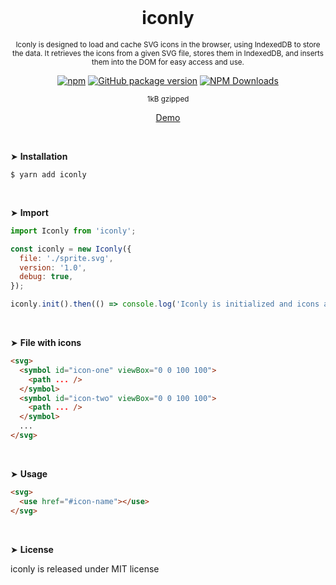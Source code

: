 <div align="center">
<br>

<h1>iconly</h1>

<p><sup>Iconly is designed to load and cache SVG icons in the browser, using IndexedDB to store the data. It retrieves the icons from a given SVG file, stores them in IndexedDB, and inserts them into the DOM for easy access and use.</sup></p>

[![npm](https://img.shields.io/npm/v/iconly.svg?colorB=brightgreen)](https://www.npmjs.com/package/iconly)
[![GitHub package version](https://img.shields.io/github/package-json/v/ux-ui-pro/iconly.svg)](https://github.com/ux-ui-pro/iconly)
[![NPM Downloads](https://img.shields.io/npm/dm/iconly.svg?style=flat)](https://www.npmjs.org/package/iconly)

<sup>1kB gzipped</sup>

<a href="https://codepen.io/ux-ui/pen/zYmyqWR">Demo</a>

</div>
<br>

&#10148; **Installation**

```console
$ yarn add iconly
```
<br>

&#10148; **Import**

```javascript
import Iconly from 'iconly';
```

```javascript
const iconly = new Iconly({
  file: './sprite.svg',
  version: '1.0',
  debug: true,
});

iconly.init().then(() => console.log('Iconly is initialized and icons are loaded.'));
```
<br>

&#10148; **File with icons**

```HTML
<svg>
  <symbol id="icon-one" viewBox="0 0 100 100">
    <path ... />
  </symbol>
  <symbol id="icon-two" viewBox="0 0 100 100">
    <path ... />
  </symbol>
  ...
</svg>
```
<br>

&#10148; **Usage**

```HTML
<svg>
  <use href="#icon-name"></use>
</svg>
```
<br>

&#10148; **License**

iconly is released under MIT license
